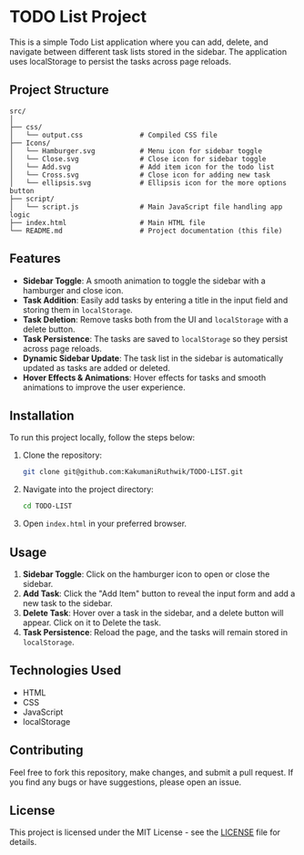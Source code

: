 
# TODO List Project

This is a simple Todo List application where you can add, delete, and navigate between different task lists stored in the sidebar. The application uses localStorage to persist the tasks across page reloads.

## Project Structure

```
src/
│
├── css/
│   └── output.css              # Compiled CSS file
├── Icons/
│   └── Hamburger.svg           # Menu icon for sidebar toggle
│   └── Close.svg               # Close icon for sidebar toggle
│   └── Add.svg                 # Add item icon for the todo list
│   └── Cross.svg               # Close icon for adding new task
│   └── ellipsis.svg            # Ellipsis icon for the more options button
├── script/
│   └── script.js               # Main JavaScript file handling app logic
├── index.html                  # Main HTML file
└── README.md                   # Project documentation (this file)
```

## Features

- **Sidebar Toggle**: A smooth animation to toggle the sidebar with a hamburger and close icon. 
- **Task Addition**: Easily add tasks by entering a title in the input field and storing them in `localStorage`.
- **Task Deletion**: Remove tasks both from the UI and `localStorage` with a delete button.
- **Task Persistence**: The tasks are saved to `localStorage` so they persist across page reloads.
- **Dynamic Sidebar Update**: The task list in the sidebar is automatically updated as tasks are added or deleted.
- **Hover Effects & Animations**: Hover effects for tasks and smooth animations to improve the user experience.

## Installation

To run this project locally, follow the steps below:

1. Clone the repository:
   ```bash
   git clone git@github.com:KakumaniRuthwik/TODO-LIST.git
   ```

2. Navigate into the project directory:
   ```bash
   cd TODO-LIST
   ```

3. Open `index.html` in your preferred browser.

## Usage

1. **Sidebar Toggle**: Click on the hamburger icon to open or close the sidebar.
2. **Add Task**: Click the "Add Item" button to reveal the input form and add a new task to the sidebar.
3. **Delete Task**: Hover over a task in the sidebar, and a delete button will appear. Click on it to Delete the task.
4. **Task Persistence**: Reload the page, and the tasks will remain stored in `localStorage`.

## Technologies Used

- HTML
- CSS
- JavaScript
- localStorage

## Contributing

Feel free to fork this repository, make changes, and submit a pull request. If you find any bugs or have suggestions, please open an issue.

## License

This project is licensed under the MIT License - see the [LICENSE](LICENSE) file for details.
